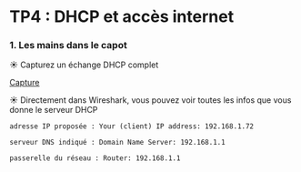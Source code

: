 # TP4 : DHCP et accès internet


### 1. Les mains dans le capot

☀️ Capturez un échange DHCP complet

[Capture](dhcp.pcap)


☀️ Directement dans Wireshark, vous pouvez voir toutes les infos que vous donne  le serveur DHCP

```
adresse IP proposée : Your (client) IP address: 192.168.1.72

serveur DNS indiqué : Domain Name Server: 192.168.1.1

passerelle du réseau : Router: 192.168.1.1
```